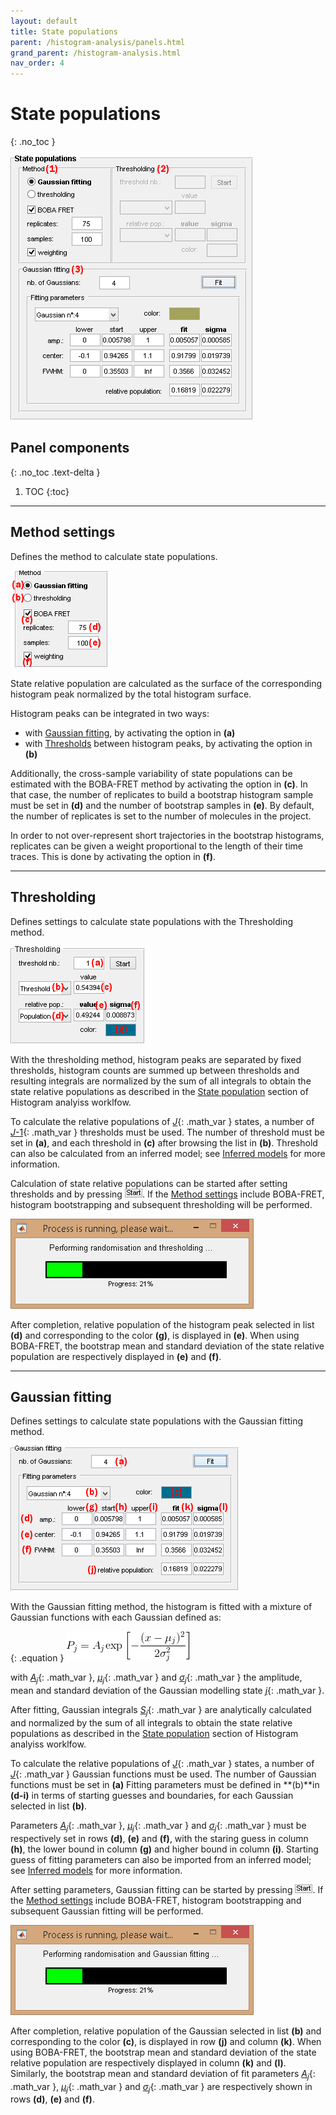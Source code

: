 ```yaml
---
layout: default
title: State populations
parent: /histogram-analysis/panels.html
grand_parent: /histogram-analysis.html
nav_order: 4
---
```


# State populations
{: .no_toc }

<a href="../../assets/images/gui/HA-panel-state-populations.png"><img src="../../assets/images/gui/HA-panel-state-populations.png" style="max-width: 388px;"/></a>

## Panel components
{: .no_toc .text-delta }

1. TOC
{:toc}


---

## Method settings

Defines the method to calculate state populations.

<img src="../../assets/images/gui/HA-panel-state-populations-method.png" style="max-width: 156px;"/>

State relative population are calculated as the surface of the corresponding histogram peak normalized by the total histogram surface.

Histogram peaks can be integrated in two ways:
* with [Gaussian fitting](#gaussian-fitting), by activating the option in **(a)**
* with [Thresholds](#thresholding) between histogram peaks, by activating the option in **(b)**

Additionally, the cross-sample variability of state populations can be estimated with the BOBA-FRET method by activating the option in **(c)**.
In that case, the number of replicates to build a bootstrap histogram sample must be set in **(d)** and the number of bootstrap samples in **(e)**.
By default, the number of replicates is set to the number of molecules in the project.

In order to not over-represent short trajectories in the bootstrap histograms, replicates can be given a weight proportional to the length of their time traces.
This is done by activating the option in **(f)**.


---

## Thresholding

Defines settings to calculate state populations with the Thresholding method.

<img src="../../assets/images/gui/HA-panel-state-populations-thresholding.png" style="max-width: 215px;"/>

With the thresholding method, histogram peaks are separated by fixed thresholds, histogram counts are summed up between thresholds and resulting integrals are normalized by the sum of all integrals to obtain the state relative populations as described in the
[State population](../workflow.html#estimate-state-populations-and-associated-cross-sample-variability) section of Histogram analyiss worklfow.

To calculate the relative populations of 
[*J*](){: .math_var } states, a number of 
[*J*-1](){: .math_var } thresholds must be used.
The number of threshold must be set in **(a)**, and each threshold in **(c)** after browsing the list in **(b)**.
Threshold can also be calculated from an inferred model; see 
[Inferred models](panel-state-configuration.html#inferred-models) for more information.

Calculation of state relative populations can be started after setting thresholds and by pressing 
![Start](../../assets/images/gui/HA-but-start.png).
If the 
[Method settings](#method-settings) include BOBA-FRET, histogram bootstrapping and subsequent thresholding will be performed.

<img src="../../assets/images/gui/HA-panel-state-populations-threshold-loadingbar.png" style="max-width:389px;">

After completion, relative population of the histogram peak selected in list **(d)** and corresponding to the color **(g)**, is displayed in **(e)**.
When using BOBA-FRET, the bootstrap mean and standard deviation of the state relative population are respectively displayed in **(e)** and **(f)**.


---

## Gaussian fitting

Defines settings to calculate state populations with the Gaussian fitting method.

<img src="../../assets/images/gui/HA-panel-state-populations-gaussian-fitting.png" style="max-width: 365px;"/>

With the Gaussian fitting method, the histogram is fitted with a mixture of Gaussian functions with each Gaussian defined as:

{: .equation }
<img src="../../assets/images/equations/HA-eq-gaussian.gif" alt="P_{j} = A_{j}\textup{exp}\left [-\frac{(x-\mu_{j})^{2}}{2\sigma_{j}^{2}} \right ]">

with 
[*A*<sub>*j*</sub>](){: .math_var },
[*&#956;*<sub>*j*</sub>](){: .math_var } and 
[*&#963;*<sub>*j*</sub>](){: .math_var } the amplitude, mean and standard deviation of the Gaussian modelling state 
[*j*](){: .math_var }.

After fitting, Gaussian integrals 
[*S*<sub>*j*</sub>](){: .math_var } are analytically calculated and normalized by the sum of all integrals to obtain the state relative populations as described in the
[State population](../workflow.html#estimate-state-populations-and-associated-cross-sample-variability) section of Histogram analyiss worklfow.

To calculate the relative populations of 
[*J*](){: .math_var } states, a number of 
[*J*](){: .math_var } Gaussian functions must be used.
The number of Gaussian functions must be set in **(a)**
Fitting parameters must be defined in **(b)**in **(d-i)** in terms of starting guesses and boundaries, for each Gaussian selected in list **(b)**.

Parameters 
[*A*<sub>*j*</sub>](){: .math_var },
[*&#956;*<sub>*j*</sub>](){: .math_var } and 
[*&#963;*<sub>*j*</sub>](){: .math_var } must be respectively set in rows **(d)**, **(e)** and **(f)**, with the staring guess in column **(h)**, the lower bound in column **(g)** and higher bound in column **(i)**.
Starting guess of fitting parameters can also be imported from an inferred model; see 
[Inferred models](panel-state-configuration.html#inferred-models) for more information.

After setting parameters, Gaussian fitting can be started by pressing 
![Start](../../assets/images/gui/HA-but-start.png).
If the 
[Method settings](#method-settings) include BOBA-FRET, histogram bootstrapping and subsequent Gaussian fitting will be performed.

<img src="../../assets/images/gui/HA-panel-state-populations-gaussian-fitting-loadingbar.png" style="max-width:389px;">

After completion, relative population of the Gaussian selected in list **(b)** and corresponding to the color **(c)**, is displayed in row **(j)** and column **(k)**.
When using BOBA-FRET, the bootstrap mean and standard deviation of the state relative population are respectively displayed in column **(k)** and **(l)**.
Similarly, the bootstrap mean and standard deviation of fit parameters 
[*A*<sub>*j*</sub>](){: .math_var },
[*&#956;*<sub>*j*</sub>](){: .math_var } and 
[*&#963;*<sub>*j*</sub>](){: .math_var } are respectively shown in rows **(d)**, **(e)** and **(f)**.


